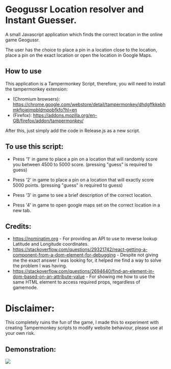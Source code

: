 # Geogussr Location resolver and Instant Guesser.

A small Javascript application which finds the correct location in the online game Geogussr.

The user has the choice to place a pin in a location close to the location, place a pin on the exact location or open the location in Google Maps.

## How to use
This application is a Tampermonkey Script, therefore, you will need to install the tampermonkey extension:
- (Chromium browsers): https://chrome.google.com/webstore/detail/tampermonkey/dhdgffkkebhmkfjojejmpbldmpobfkfo?hl=en
- (Firefox):  https://addons.mozilla.org/en-GB/firefox/addon/tampermonkey/

After this, just simply add the code in Release.js as a new script.

## To use this script:

- Press '1' in game to place a pin on a location that will randomly score you between 4500 to 5000 score. (pressing "guess" is required to guess)

- Press '2' in game to place a pin on a location that will exactly score 5000 points. (pressing "guess" is required to guess)

- Press '3' in game to see a brief description of the correct location.

- Press '4' in game to open google maps set on the correct location in a new tab.

## Credits:
- https://nominatim.org - For providing an API to use to reverse lookup Latitude and Longitude coordinates.
- https://stackoverflow.com/questions/29321742/react-getting-a-component-from-a-dom-element-for-debugging - Despite not giving me the
  exact answer I was looking for, it helped me find a way to solve the problem I was having.
- https://stackoverflow.com/questions/2694640/find-an-element-in-dom-based-on-an-attribute-value - For showing me how to use the same HTML element to access required props, regardless of gamemode.

# Disclaimer:
This completely ruins the fun of the game, I made this to experiment with creating Tampermonkey scripts to modify website behaviour, please use at your own risk.

## Demonstration:
<img src="https://cdn.upload.systems/uploads/Wg827y99.gif"/>
